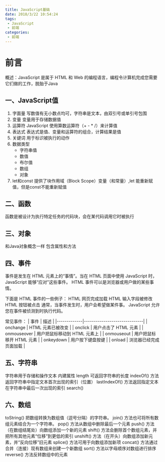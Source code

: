 ```yaml
---
title: JavaScript基础
date: 2018/3/22 10:54:24
tags: 
 - JavaScript
 - 前端
categories: 
 - 前端
---
```


# 前言

概述：JavaScript 是属于 HTML 和 Web 的编程语言，编程令计算机完成您需要它们做的工作，脱胎于Java

<!-- more -->

## 一、JavaScript值

1. 字面量
    写数值有无小数点均可，字符串是文本，由双引号或单引号包围
2. 变量
    变量用于存储数据值
3. 运算符
    JavaScript 使用算数运算符（+ - * /）来计算值
4. 表达式
    表达式是值、变量和运算符的组合，计算结果是值
5. 关键词
    用于标识被执行的动作
6. 数据类型
    - 字符串值
    - 数值  
    - 布尔值
    - 数组
    - 对象
7. let和const
    提供了块作用域（Block Scope）变量（和常量）,let 能重新赋值，但是const不能重新赋值

## 二、函数

 函数是被设计为执行特定任务的代码块，会在某代码调用它时被执行

## 三、对象

和Java对象概念一样
包含属性和方法

## 四、事件

事件是发生在 HTML 元素上的“事情”。当在 HTML 页面中使用 JavaScript 时，JavaScript 能够“应对”这些事件。
HTML 事件可以是浏览器或用户做的某些事情。

下面是 HTML 事件的一些例子：
HTML 网页完成加载
HTML 输入字段被修改
HTML 按钮被点击
通常，当事件发生时，用户会希望做某件事。
JavaScript 允许您在事件被侦测到时执行代码。

常见事件：
| 事件        | 描述                         |
|-------------|------------------------------|
| onchange    | HTML 元素已被改变            |
| onclick     | 用户点击了 HTML 元素         |
| onmouseover | 用户把鼠标移动到 HTML 元素上 |
| onmouseout  | 用户把鼠标移开 HTML 元素     |
| onkeydown   | 用户按下键盘按键             |
| onload      | 浏览器已经完成页面加载       |

## 五、字符串

字符串用于存储和操作文本
内建属性 length 可返回字符串的长度
indexOf() 方法返回字符串中指定文本首次出现的索引（位置）
lastIndexOf() 方法返回指定文本在字符串中最后一次出现的索引
search()

## 六、数组

toString() 把数组转换为数组值（逗号分隔）的字符串。
join() 方法也可将所有数组元素结合为一个字符串。
pop() 方法从数组中删除最后一个元素
push() 方法（在数组结尾处）向数组添加一个新的元素
shift() 方法会删除首个数组元素，并把所有其他元素“位移”到更低的索引
unshift() 方法（在开头）向数组添加新元素，并“反向位移”旧元素
splice() 方法可用于向数组添加新项
concat() 方法通过合并（连接）现有数组来创建一个新数组
sort() 方法以字母顺序对数组进行排序
reverse() 方法反转数组中的元素
